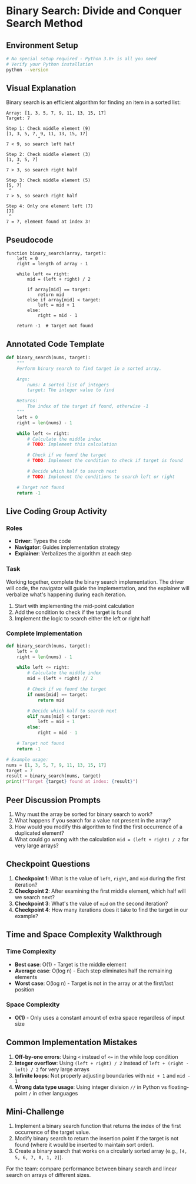 # Binary Search: Divide and Conquer Search Method

## Environment Setup

```bash
# No special setup required - Python 3.8+ is all you need
# Verify your Python installation
python --version
```

## Visual Explanation

Binary search is an efficient algorithm for finding an item in a sorted list:

```
Array: [1, 3, 5, 7, 9, 11, 13, 15, 17]
Target: 7

Step 1: Check middle element (9)
[1, 3, 5, 7, 9, 11, 13, 15, 17]
            ^
7 < 9, so search left half

Step 2: Check middle element (3)
[1, 3, 5, 7]
    ^
7 > 3, so search right half

Step 3: Check middle element (5)
[5, 7]
 ^
7 > 5, so search right half

Step 4: Only one element left (7)
[7]
 ^
7 = 7, element found at index 3!
```

## Pseudocode

```
function binary_search(array, target):
    left = 0
    right = length of array - 1

    while left <= right:
        mid = (left + right) / 2

        if array[mid] == target:
            return mid
        else if array[mid] < target:
            left = mid + 1
        else:
            right = mid - 1

    return -1  # Target not found
```

## Annotated Code Template

```python
def binary_search(nums, target):
    """
    Perform binary search to find target in a sorted array.

    Args:
        nums: A sorted list of integers
        target: The integer value to find

    Returns:
        The index of the target if found, otherwise -1
    """
    left = 0
    right = len(nums) - 1

    while left <= right:
        # Calculate the middle index
        # TODO: Implement this calculation

        # Check if we found the target
        # TODO: Implement the condition to check if target is found

        # Decide which half to search next
        # TODO: Implement the conditions to search left or right

    # Target not found
    return -1
```

## Live Coding Group Activity

### Roles

- **Driver**: Types the code
- **Navigator**: Guides implementation strategy
- **Explainer**: Verbalizes the algorithm at each step

### Task

Working together, complete the binary search implementation. The driver will code, the navigator will guide the implementation, and the explainer will verbalize what's happening during each iteration.

1. Start with implementing the mid-point calculation
2. Add the condition to check if the target is found
3. Implement the logic to search either the left or right half

### Complete Implementation

```python
def binary_search(nums, target):
    left = 0
    right = len(nums) - 1

    while left <= right:
        # Calculate the middle index
        mid = (left + right) // 2

        # Check if we found the target
        if nums[mid] == target:
            return mid

        # Decide which half to search next
        elif nums[mid] < target:
            left = mid + 1
        else:
            right = mid - 1

    # Target not found
    return -1

# Example usage:
nums = [1, 3, 5, 7, 9, 11, 13, 15, 17]
target = 7
result = binary_search(nums, target)
print(f"Target {target} found at index: {result}")
```

## Peer Discussion Prompts

1. Why must the array be sorted for binary search to work?
2. What happens if you search for a value not present in the array?
3. How would you modify this algorithm to find the first occurrence of a duplicated element?
4. What could go wrong with the calculation `mid = (left + right) / 2` for very large arrays?

## Checkpoint Questions

1. **Checkpoint 1**: What is the value of `left`, `right`, and `mid` during the first iteration?
2. **Checkpoint 2**: After examining the first middle element, which half will we search next?
3. **Checkpoint 3**: What's the value of `mid` on the second iteration?
4. **Checkpoint 4**: How many iterations does it take to find the target in our example?

## Time and Space Complexity Walkthrough

### Time Complexity

- **Best case**: O(1) - Target is the middle element
- **Average case**: O(log n) - Each step eliminates half the remaining elements
- **Worst case**: O(log n) - Target is not in the array or at the first/last position

### Space Complexity

- **O(1)** - Only uses a constant amount of extra space regardless of input size

## Common Implementation Mistakes

1. **Off-by-one errors**: Using `<` instead of `<=` in the while loop condition
2. **Integer overflow**: Using `(left + right) / 2` instead of `left + (right - left) / 2` for very large arrays
3. **Infinite loops**: Not properly adjusting boundaries with `mid + 1` and `mid - 1`
4. **Wrong data type usage**: Using integer division `//` in Python vs floating-point `/` in other languages

## Mini-Challenge

1. Implement a binary search function that returns the index of the first occurrence of the target value.
2. Modify binary search to return the insertion point if the target is not found (where it would be inserted to maintain sort order).
3. Create a binary search that works on a circularly sorted array (e.g., `[4, 5, 6, 7, 0, 1, 2]`).

For the team: compare performance between binary search and linear search on arrays of different sizes.
